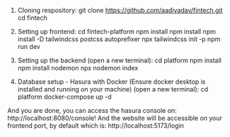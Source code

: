 1. Cloning respository:
  git clone https://github.com/aadiyadav/fintech.git
  cd fintech

2. Setting up frontend:
   cd fintech-platform
   npm install
   npm install npm install -D tailwindcss postcss autoprefixer
   npx tailwindcss init -p
   npm run dev

3. Setting up the backend (open a new terminal):
   cd platform
   npm install
   npm install nodemon
   npx nodemon index

4. Database setup - Hasura with Docker (Ensure docker desktop is installed and running on your machine) (open a new terminal):
   cd platform
   docker-compose up -d


And you are done, you can access the hasura console on:
  http://localhost:8080/console!
And the website will be accessible on your frontend port, by default which is:
  http://localhost:5173/login

